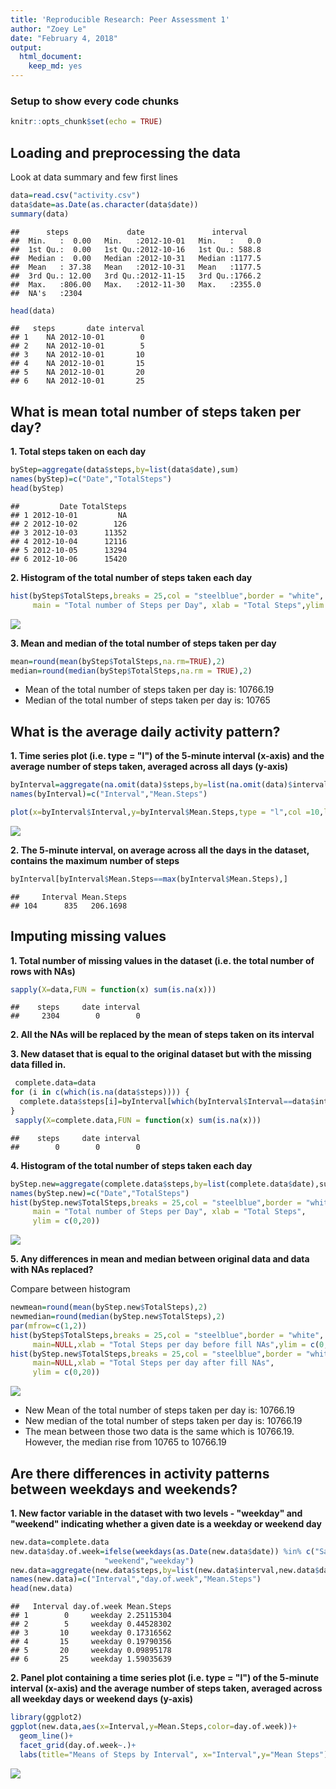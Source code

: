 ```yaml
---
title: 'Reproducible Research: Peer Assessment 1'
author: "Zoey Le"
date: "February 4, 2018"
output: 
  html_document: 
    keep_md: yes
---
```

### Setup to show every code chunks

```r
knitr::opts_chunk$set(echo = TRUE)
```

## Loading and preprocessing the data  
Look at data summary and few first lines


```r
data=read.csv("activity.csv")
data$date=as.Date(as.character(data$date))
summary(data)
```

```
##      steps             date               interval     
##  Min.   :  0.00   Min.   :2012-10-01   Min.   :   0.0  
##  1st Qu.:  0.00   1st Qu.:2012-10-16   1st Qu.: 588.8  
##  Median :  0.00   Median :2012-10-31   Median :1177.5  
##  Mean   : 37.38   Mean   :2012-10-31   Mean   :1177.5  
##  3rd Qu.: 12.00   3rd Qu.:2012-11-15   3rd Qu.:1766.2  
##  Max.   :806.00   Max.   :2012-11-30   Max.   :2355.0  
##  NA's   :2304
```

```r
head(data)
```

```
##   steps       date interval
## 1    NA 2012-10-01        0
## 2    NA 2012-10-01        5
## 3    NA 2012-10-01       10
## 4    NA 2012-10-01       15
## 5    NA 2012-10-01       20
## 6    NA 2012-10-01       25
```
## What is mean total number of steps taken per day?

**1. Total steps taken on each day**

```r
byStep=aggregate(data$steps,by=list(data$date),sum)
names(byStep)=c("Date","TotalSteps")
head(byStep)
```

```
##         Date TotalSteps
## 1 2012-10-01         NA
## 2 2012-10-02        126
## 3 2012-10-03      11352
## 4 2012-10-04      12116
## 5 2012-10-05      13294
## 6 2012-10-06      15420
```

**2. Histogram of the total number of steps taken each day**

```r
hist(byStep$TotalSteps,breaks = 25,col = "steelblue",border = "white",
     main = "Total number of Steps per Day", xlab = "Total Steps",ylim = c(0,20))
```

![](PA1_template_files/figure-html/histday-1.png)<!-- -->

**3. Mean and median of the total number of steps taken per day**


```r
mean=round(mean(byStep$TotalSteps,na.rm=TRUE),2)
median=round(median(byStep$TotalSteps,na.rm = TRUE),2)
```

- Mean of the total number of steps taken per day is: 10766.19
- Median of the total number of steps taken per day is: 10765

## What is the average daily activity pattern?

**1. Time series plot (i.e. type = "l") of the 5-minute interval (x-axis) and the average number of steps taken, averaged across all days (y-axis)**


```r
byInterval=aggregate(na.omit(data)$steps,by=list(na.omit(data)$interval),mean)
names(byInterval)=c("Interval","Mean.Steps")

plot(x=byInterval$Interval,y=byInterval$Mean.Steps,type = "l",col =10,lwd=2,main ="Average of Steps accross all Days",xlab="Interval",ylab = "Step")
```

![](PA1_template_files/figure-html/timeseries-1.png)<!-- -->

**2. The 5-minute interval, on average across all the days in the dataset, contains the maximum number of steps**


```r
byInterval[byInterval$Mean.Steps==max(byInterval$Mean.Steps),]
```

```
##     Interval Mean.Steps
## 104      835   206.1698
```

## Imputing missing values
**1. Total number of missing values in the dataset (i.e. the total number of rows with NAs)**


```r
sapply(X=data,FUN = function(x) sum(is.na(x)))
```

```
##    steps     date interval 
##     2304        0        0
```

**2. All the NAs will be replaced by the mean of steps taken on its interval**

**3. New dataset that is equal to the original dataset but with the missing data filled in.**


```r
 complete.data=data
for (i in c(which(is.na(data$steps)))) {
  complete.data$steps[i]=byInterval[which(byInterval$Interval==data$interval[i]),2]
}
 sapply(X=complete.data,FUN = function(x) sum(is.na(x)))
```

```
##    steps     date interval 
##        0        0        0
```

**4. Histogram of the total number of steps taken each day**


```r
byStep.new=aggregate(complete.data$steps,by=list(complete.data$date),sum)
names(byStep.new)=c("Date","TotalSteps")
hist(byStep.new$TotalSteps,breaks = 25,col = "steelblue",border = "white",
     main = "Total number of Steps per Day", xlab = "Total Steps",
     ylim = c(0,20))
```

![](PA1_template_files/figure-html/histnew-1.png)<!-- -->

**5. Any differences in mean and median between original data and data with NAs replaced?**  

Compare between histogram


```r
newmean=round(mean(byStep.new$TotalSteps),2)
newmedian=round(median(byStep.new$TotalSteps),2)
par(mfrow=c(1,2))
hist(byStep$TotalSteps,breaks = 25,col = "steelblue",border = "white",
     main=NULL,xlab = "Total Steps per day before fill NAs",ylim = c(0,20))
hist(byStep.new$TotalSteps,breaks = 25,col = "steelblue",border = "white",
     main=NULL,xlab = "Total Steps per day after fill NAs",
     ylim = c(0,20))
```

![](PA1_template_files/figure-html/newmeanmedian-1.png)<!-- -->

- New Mean of the total number of steps taken per day is: 10766.19
- New median of the total number of steps taken per day is: 10766.19
- The mean between those two data is the same which is 10766.19. However, the median rise from 10765 to 10766.19

## Are there differences in activity patterns between weekdays and weekends?

**1. New factor variable in the dataset with two levels - "weekday" and "weekend" indicating whether a given date is a weekday or weekend day**


```r
new.data=complete.data
new.data$day.of.week=ifelse(weekdays(as.Date(new.data$date)) %in% c("Saturday","Sunday"),
                     "weekend","weekday")
new.data=aggregate(new.data$steps,by=list(new.data$interval,new.data$day.of.week),mean)
names(new.data)=c("Interval","day.of.week","Mean.Steps")
head(new.data)
```

```
##   Interval day.of.week Mean.Steps
## 1        0     weekday 2.25115304
## 2        5     weekday 0.44528302
## 3       10     weekday 0.17316562
## 4       15     weekday 0.19790356
## 5       20     weekday 0.09895178
## 6       25     weekday 1.59035639
```

**2. Panel plot containing a time series plot (i.e. type = "l") of the 5-minute interval (x-axis) and the average number of steps taken, averaged across all weekday days or weekend days (y-axis)**


```r
library(ggplot2)
ggplot(new.data,aes(x=Interval,y=Mean.Steps,color=day.of.week))+
  geom_line()+
  facet_grid(day.of.week~.)+
  labs(title="Means of Steps by Interval", x="Interval",y="Mean Steps")
```

![](PA1_template_files/figure-html/timeseriesday-1.png)<!-- -->
